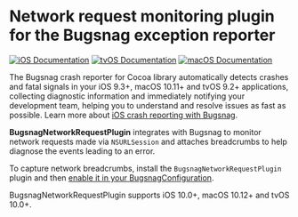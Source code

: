 # Network request monitoring plugin for the Bugsnag exception reporter

[![iOS Documentation](https://img.shields.io/badge/ios_documentation-latest-blue.svg)](https://docs.bugsnag.com/platforms/ios/customizing-breadcrumbs/#capturing-network-requests)
[![tvOS Documentation](https://img.shields.io/badge/tvos_documentation-latest-blue.svg)](https://docs.bugsnag.com/platforms/tvos/customizing-breadcrumbs/#capturing-network-requests)
[![macOS Documentation](https://img.shields.io/badge/macos_documentation-latest-blue.svg)](https://docs.bugsnag.com/platforms/macos/customizing-breadcrumbs/#capturing-network-requests)

The Bugsnag crash reporter for Cocoa library automatically detects crashes and fatal signals in your iOS 9.3+, macOS 10.11+ and tvOS 9.2+ applications, collecting diagnostic information and immediately notifying your development team, helping you to understand and resolve issues as fast as possible. Learn more about [iOS crash reporting with Bugsnag](https://www.bugsnag.com/platforms/ios-crash-reporting/).

**BugsnagNetworkRequestPlugin** integrates with Bugsnag to monitor network requests made via `NSURLSession` and attaches breadcrumbs to help diagnose the events leading to an error.

To capture network breadcrumbs, install the `BugsnagNetworkRequestPlugin` plugin and then [enable it in your BugsnagConfiguration](https://docs.bugsnag.com/platforms/ios/customizing-breadcrumbs/#enabling-the-plugin).

BugsnagNetworkRequestPlugin supports iOS 10.0+, macOS 10.12+ and tvOS 10.0+.
